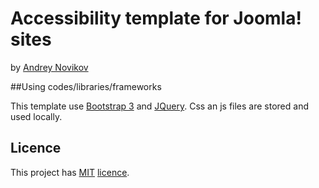 Accessibility template for Joomla! sites
========================================

by [Andrey Novikov](https://github.com/AndNovAtor)

##Using codes/libraries/frameworks

This template use [Bootstrap 3](http://getbootstrap.com) and [JQuery](http://jquery.com).
Css an js files are stored and used locally.

## Licence

This project has [MIT](./LICENSE.md) [licence](https://opensource.org/licenses/MIT).